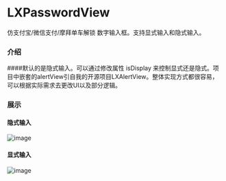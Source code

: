# LXPasswordView
仿支付宝/微信支付/摩拜单车解锁 数字输入框。支持显式输入和隐式输入。

### 介绍
####默认的是隐式输入。可以通过修改属性 isDisplay 来控制显式还是隐式。项目中嵌套的alertView引自我的开源项目LXAlertView。整体实现方式都很容易，可以根据实际需求去更改UI以及部分逻辑。

### 展示 
#### 隐式输入
![image](https://github.com/liuxu0718/LXPasswordView/blob/master/case1.gif)
#### 显式输入
![image](https://github.com/liuxu0718/LXPasswordView/blob/master/case2.gif)
